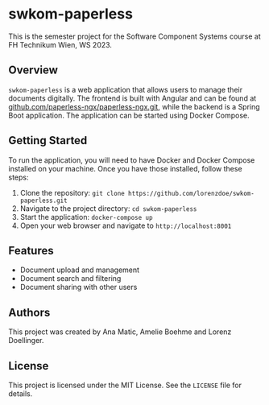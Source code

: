 # swkom-paperless

This is the semester project for the Software Component Systems course at FH Technikum Wien, WS 2023.

## Overview

`swkom-paperless` is a web application that allows users to manage their documents digitally. The frontend is built with Angular and can be found at [github.com/paperless-ngx/paperless-ngx.git](https://github.com/paperless-ngx/paperless-ngx.git), while the backend is a Spring Boot application. The application can be started using Docker Compose.

## Getting Started

To run the application, you will need to have Docker and Docker Compose installed on your machine. Once you have those installed, follow these steps:

1. Clone the repository: `git clone https://github.com/lorenzdoe/swkom-paperless.git`
2. Navigate to the project directory: `cd swkom-paperless`
3. Start the application: `docker-compose up`
4. Open your web browser and navigate to `http://localhost:8001`

## Features

- Document upload and management
- Document search and filtering
- Document sharing with other users

## Authors

This project was created by Ana Matic, Amelie Boehme and Lorenz Doellinger.

## License

This project is licensed under the MIT License. See the `LICENSE` file for details.
